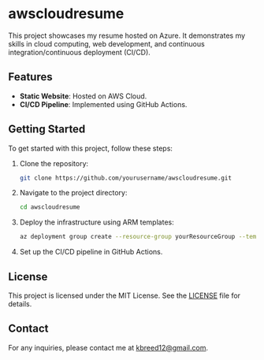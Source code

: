 # awscloudresume

This project showcases my resume hosted on Azure. It demonstrates my skills in cloud computing, web development, and continuous integration/continuous deployment (CI/CD).

## Features

- **Static Website**: Hosted on AWS Cloud.
- **CI/CD Pipeline**: Implemented using GitHub Actions.


## Getting Started

To get started with this project, follow these steps:

1. Clone the repository:
    ```sh
    git clone https://github.com/yourusername/awscloudresume.git
    ```
2. Navigate to the project directory:
    ```sh
    cd awscloudresume
    ```
3. Deploy the infrastructure using ARM templates:
    ```sh
    az deployment group create --resource-group yourResourceGroup --template-file azuredeploy.json
    ```
4. Set up the CI/CD pipeline in GitHub Actions.

## License

This project is licensed under the MIT License. See the [LICENSE](LICENSE) file for details.

## Contact

For any inquiries, please contact me at [kbreed12@gmail.com](mailto:your.email@example.com).
